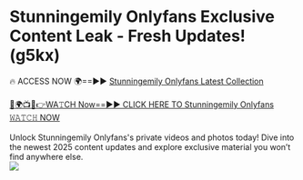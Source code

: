 # Stunningemily Onlyfans Exclusive Content Leak - Fresh Updates! (g5kx)

🔥 ACCESS NOW 🌍==►► <a href="https://tinyurl.com/kvy9nzfs" rel="nofollow">Stunningemily Onlyfans Latest Collection</a>
<br><br>
[🔴🌍📺📱👉WA𝚃CH Now==►► CLICK HERE TO Stunningemily Onlyfans 𝚆𝙰𝚃𝙲𝙷 NOW](https://tinyurl.com/kvy9nzfs)
<br><br>
Unlock Stunningemily Onlyfans's private videos and photos today! Dive into the newest 2025 content updates and explore exclusive material you won’t find anywhere else.
<br>
<a href="https://tinyurl.com/kvy9nzfs" rel="nofollow" data-target="animated-image.originalLink"><img src="https://camo.githubusercontent.com/8a4f000d20f83aca3bf7ec5f350d767afa0574a8a352519fd8cfa583a6f93a33/68747470733a2f2f692e696d6775722e636f6d2f644a486b345a712e676966" data-canonical-src="https://i.imgur.com/dJHk4Zq.gif" style="max-width: 100%; display: inline-block;" data-target="animated-image.originalImage"></a>
<br>
